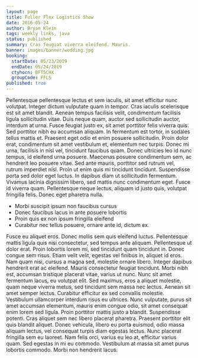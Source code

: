 ```yaml
---
layout: page
title: Fuller Flex Logistics Show
date: 2016-05-24
author: Bryan Klein
tags: weekly links, java
status: published
summary: Cras feugiat viverra eleifend. Mauris.
banner: images/banner/wedding.jpg
booking:
  startDate: 05/23/2019
  endDate: 05/24/2019
  ctyhocn: BFTSCHX
  groupCode: FFLS
published: true
---
```

Pellentesque pellentesque lectus et sem iaculis, sit amet efficitur nunc volutpat. Integer dictum vulputate quam in tempor. Cras iaculis scelerisque est sit amet blandit. Aenean tempus facilisis velit, condimentum facilisis ligula sollicitudin vitae. Duis neque quam, auctor sed sollicitudin auctor, interdum at urna. Fusce feugiat justo ex, sit amet porttitor felis viverra quis. Sed porttitor nibh eu accumsan aliquam.
In fermentum est tortor, in sodales tellus mattis et. Praesent eget odio et enim posuere sollicitudin. Proin dolor erat, condimentum sit amet vestibulum et, elementum nec turpis. Donec mi urna, facilisis in nisl vel, tincidunt faucibus quam. Donec ultricies leo id nunc tempus, id eleifend urna posuere. Maecenas posuere condimentum sem, ac hendrerit leo posuere vitae. Sed ante mauris, porttitor sed rutrum vel, rutrum imperdiet nisl. Proin ut enim quis mi tincidunt tincidunt. Suspendisse porta sed dolor eget luctus. In dapibus diam ut sollicitudin fermentum. Vivamus lacinia dignissim libero, sed mattis nunc condimentum eget. Fusce id viverra quam. Pellentesque neque lectus, aliquam id justo quis, volutpat fringilla felis. Donec eget pharetra nulla.

* Morbi suscipit ipsum non faucibus cursus
* Donec faucibus lacus in ante posuere lobortis
* Proin quis ex non ipsum fringilla eleifend
* Curabitur nec tellus posuere, ornare ante id, dictum ex.

Fusce eu aliquet eros. Donec mollis sem quis eleifend luctus. Pellentesque mattis ligula quis nisi consectetur, sed tempus ante aliquam. Pellentesque ut dolor erat. Proin lobortis lorem mi, sed tincidunt quam tincidunt in. Donec congue sem risus. Etiam velit velit, egestas vel finibus in, aliquet id eros. Nam quam nisi, cursus a magna sed, molestie ornare libero. Integer dapibus hendrerit erat ac eleifend. Mauris consectetur feugiat tincidunt. Morbi nibh est, accumsan tristique placerat vitae, varius ut nunc. Nunc sit amet fermentum lacus, eu volutpat elit. Sed maximus, eros a aliquet molestie, quam neque viverra metus, sed tincidunt sem massa nec lectus. Aenean sit amet semper lectus. Curabitur efficitur ex sed convallis molestie. Vestibulum ullamcorper interdum risus eu ultrices.
Nunc vulputate, purus sit amet accumsan elementum, mauris enim congue odio, sit amet consequat enim lorem sed ligula. Proin porttitor mattis justo a blandit. Suspendisse potenti. Cras aliquet sem nec libero placerat pharetra. Praesent porttitor elit quis blandit aliquet. Donec vehicula, libero eu porta euismod, odio massa aliquam lectus, vel consequat turpis diam egestas lectus. Nunc placerat fringilla sem eu laoreet. Nam felis orci, varius eu leo at, efficitur varius quam. Sed egestas in mi eu commodo. Vestibulum at massa sit amet purus lobortis commodo. Morbi non hendrerit lacus.
